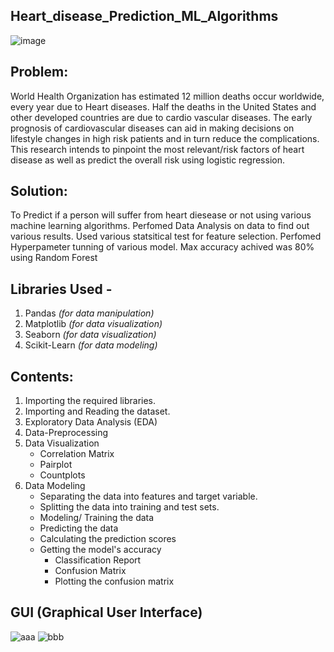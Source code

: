 ## Heart_disease_Prediction_ML_Algorithms
![image](https://github.com/Alokkumar7272/Heart_disease/assets/98576439/9013f0af-af2e-4387-a663-9b0571b80584)

## Problem:
World Health Organization has estimated 12 million deaths occur worldwide, every year due to Heart diseases. Half the deaths in the United States and other developed countries are due to cardio vascular diseases. The early prognosis of cardiovascular diseases can aid in making decisions on lifestyle changes in high risk patients and in turn reduce the complications. This research intends to pinpoint the most relevant/risk factors of heart disease as well as predict the overall risk using logistic regression.
## Solution:
To Predict if a person will suffer from heart diesease or not using various machine learning algorithms.
Perfomed Data Analysis on data to find out various results.
Used various statsitical test for feature selection.
Perfomed Hyperpameter tunning of various model.
Max accuracy achived was 80% using Random Forest
## Libraries Used - 
  1. Pandas *(for data manipulation)*
  2. Matplotlib *(for data visualization)*
  3. Seaborn *(for data visualization)*
  4. Scikit-Learn *(for data modeling)*
## Contents:
1. Importing the required libraries.
2. Importing and Reading the dataset.
3. Exploratory Data Analysis (EDA)
4. Data-Preprocessing
5. Data Visualization
    - Correlation Matrix
    - Pairplot
    - Countplots
6. Data Modeling
    - Separating the data into features and target variable.
    - Splitting the data into training and test sets.
    - Modeling/ Training the data
    - Predicting the data
    - Calculating the prediction scores
    - Getting the model's accuracy
        - Classification Report
        - Confusion Matrix
        - Plotting the confusion matrix
## GUI (Graphical User Interface)
![aaa](https://github.com/Alokkumar7272/Heart_disease/assets/98576439/022fef2b-da70-4eeb-9f2f-4330ec83fb6b)
![bbb](https://github.com/Alokkumar7272/Heart_disease/assets/98576439/e3960e4d-4e43-4dcf-9358-7d0cb27b82aa)


